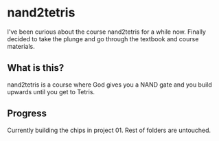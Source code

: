 # nand2tetris
I've been curious about the course nand2tetris for a while now. Finally decided to take the plunge and go through the textbook and course materials. 

## What is this?
nand2tetris is a course where God gives you a NAND gate and you build upwards until you get to Tetris. 

## Progress
Currently building the chips in project 01. Rest of folders are untouched. 
